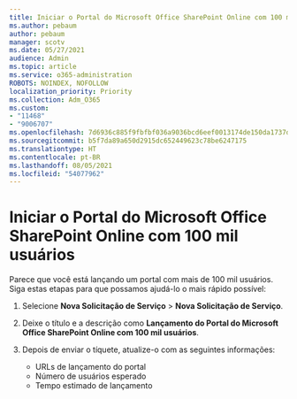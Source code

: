 ```yaml
---
title: Iniciar o Portal do Microsoft Office SharePoint Online com 100 mil usuários
ms.author: pebaum
author: pebaum
manager: scotv
ms.date: 05/27/2021
audience: Admin
ms.topic: article
ms.service: o365-administration
ROBOTS: NOINDEX, NOFOLLOW
localization_priority: Priority
ms.collection: Adm_O365
ms.custom:
- "11468"
- "9006707"
ms.openlocfilehash: 7d6936c885f9fbfbf036a9036bcd6eef0013174de150da1737df69a6fa3d2834
ms.sourcegitcommit: b5f7da89a650d2915dc652449623c78be6247175
ms.translationtype: HT
ms.contentlocale: pt-BR
ms.lasthandoff: 08/05/2021
ms.locfileid: "54077962"
---
```

# <a name="launch-sharepoint-portal-with-100k-users"></a>Iniciar o Portal do Microsoft Office SharePoint Online com 100 mil usuários

Parece que você está lançando um portal com mais de 100 mil usuários. Siga estas etapas para que possamos ajudá-lo o mais rápido possível:

1. Selecione **Nova Solicitação de Serviço** > **Nova Solicitação de Serviço**.

1. Deixe o título e a descrição como **Lançamento do Portal do Microsoft Office SharePoint Online com 100 mil usuários**.

1. Depois de enviar o tíquete, atualize-o com as seguintes informações:

    - URLs de lançamento do portal 
    - Número de usuários esperado 
    - Tempo estimado de lançamento 
